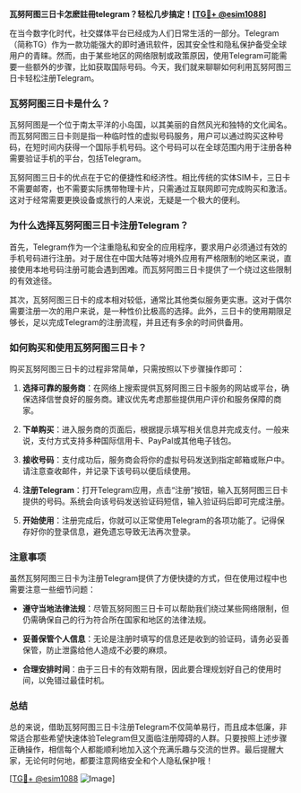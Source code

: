 **瓦努阿图三日卡怎麽註冊telegram？轻松几步搞定！[[TG💪+ @esim1088](https://t.me/s/esim1088)]**

在当今数字化时代，社交媒体平台已经成为人们日常生活的一部分。Telegram（简称TG）作为一款功能强大的即时通讯软件，因其安全性和隐私保护备受全球用户的青睐。然而，由于某些地区的网络限制或政策原因，使用Telegram可能需要一些额外的步骤，比如获取国际号码。今天，我们就来聊聊如何利用瓦努阿图三日卡轻松注册Telegram。

### 瓦努阿图三日卡是什么？

瓦努阿图是一个位于南太平洋的小岛国，以其美丽的自然风光和独特的文化闻名。而瓦努阿图三日卡则是指一种临时性的虚拟号码服务，用户可以通过购买这种号码，在短时间内获得一个国际手机号码。这个号码可以在全球范围内用于注册各种需要验证手机的平台，包括Telegram。

瓦努阿图三日卡的优点在于它的便捷性和经济性。相比传统的实体SIM卡，三日卡不需要邮寄，也不需要实际携带物理卡片，只需通过互联网即可完成购买和激活。这对于经常需要更换设备或旅行的人来说，无疑是一个极大的便利。

### 为什么选择瓦努阿图三日卡注册Telegram？

首先，Telegram作为一个注重隐私和安全的应用程序，要求用户必须通过有效的手机号码进行注册。对于居住在中国大陆等对境外应用有严格限制的地区来说，直接使用本地号码注册可能会遇到困难。而瓦努阿图三日卡提供了一个绕过这些限制的有效途径。

其次，瓦努阿图三日卡的成本相对较低，通常比其他类似服务更实惠。这对于偶尔需要注册一次的用户来说，是一种性价比极高的选择。此外，三日卡的使用期限足够长，足以完成Telegram的注册流程，并且还有多余的时间供备用。

### 如何购买和使用瓦努阿图三日卡？

购买瓦努阿图三日卡的过程非常简单，只需按照以下步骤操作即可：

1. **选择可靠的服务商**：在网络上搜索提供瓦努阿图三日卡服务的网站或平台，确保选择信誉良好的服务商。建议优先考虑那些提供用户评价和服务保障的商家。

2. **下单购买**：进入服务商的页面后，根据提示填写相关信息并完成支付。一般来说，支付方式支持多种国际信用卡、PayPal或其他电子钱包。

3. **接收号码**：支付成功后，服务商会将你的虚拟号码发送到指定邮箱或账户中。请注意查收邮件，并记录下该号码以便后续使用。

4. **注册Telegram**：打开Telegram应用，点击“注册”按钮，输入瓦努阿图三日卡提供的号码。系统会向该号码发送验证码短信，输入验证码后即可完成注册。

5. **开始使用**：注册完成后，你就可以正常使用Telegram的各项功能了。记得保存好你的登录信息，避免遗忘导致无法再次登录。

### 注意事项

虽然瓦努阿图三日卡为注册Telegram提供了方便快捷的方式，但在使用过程中也需要注意一些细节问题：

- **遵守当地法律法规**：尽管瓦努阿图三日卡可以帮助我们绕过某些网络限制，但仍需确保自己的行为符合所在国家和地区的法律法规。
  
- **妥善保管个人信息**：无论是注册时填写的信息还是收到的验证码，请务必妥善保管，防止泄露给他人造成不必要的麻烦。

- **合理安排时间**：由于三日卡的有效期有限，因此要合理规划好自己的使用时间，以免错过最佳时机。

### 总结

总的来说，借助瓦努阿图三日卡注册Telegram不仅简单易行，而且成本低廉，非常适合那些希望快速体验Telegram但又面临注册障碍的人群。只要按照上述步骤正确操作，相信每个人都能顺利地加入这个充满乐趣与交流的世界。最后提醒大家，无论何时何地，都要注意网络安全和个人隐私保护哦！

[[TG💪+ @esim1088](https://t.me/s/esim1088) ![Image](https://i.postimg.cc/4NQfJmqS/Snipaste-2025-05-13-00-14-12.png)]